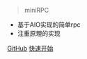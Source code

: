 
> miniRPC

- 基于AIO实现的简单rpc
- 注重原理的实现
<!--
- <font color="#0099ff" size="3" face="黑体">**感谢biezhi，感谢这位走在前面的前辈！！！**</font>
- [点这里，关注他一下吧^_^](https://github.com/biezhi)
-->

[GitHub](https://github.com/yinzhidong/miniRpc)
[快速开始](#rpc)

<!--
![color](linear-gradient(to bottom, #cceaff 0%, #b4e4c0 100%))
-->
